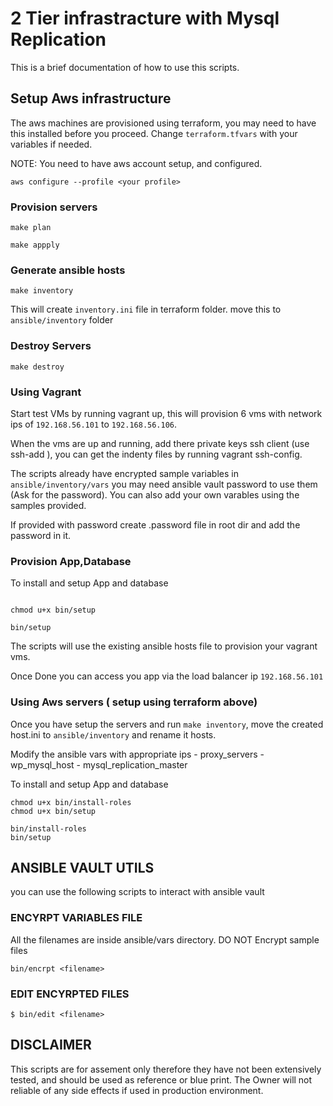 # 2 Tier infrastracture with Mysql Replication
This is a brief documentation of how to use this scripts.

## Setup Aws infrastructure
The aws machines are provisioned using terraform, you may need to have this installed before you proceed. Change `terraform.tfvars` with your variables if needed.

NOTE: You need to have aws account setup, and configured.
```
aws configure --profile <your profile>

```

### Provision servers

```
make plan

make appply

```
### Generate ansible hosts

```
make inventory
```

This will create `inventory.ini` file in terraform folder. move this to `ansible/inventory` folder

### Destroy Servers

```
make destroy

```

### Using Vagrant

Start test VMs by running vagrant up, this will provision 6 vms with network ips of `192.168.56.101` to `192.168.56.106`.

When the vms are up and running, add there private keys ssh client (use ssh-add <key-file>), you can get the indenty files by running vagrant ssh-config.

The scripts already have encrypted sample variables in `ansible/inventory/vars` you may need ansible vault password to use them (Ask for the password). You can also add your own varables using the samples provided.

If provided with password create .password file in root dir and add the password in it.

### Provision App,Database

To install and setup App and database

```

chmod u+x bin/setup

bin/setup

```

The scripts will use the existing ansible hosts file to provision your vagrant vms.

Once Done you can access you app via the load balancer ip `192.168.56.101`

### Using Aws servers ( setup using terraform above)

Once you have setup the servers and run `make inventory`, move the created host.ini to `ansible/inventory` and rename it hosts.

Modify the ansible vars with appropriate ips
    - proxy_servers
    - wp_mysql_host
    - mysql_replication_master


To install and setup App and database

```
chmod u+x bin/install-roles
chmod u+x bin/setup

bin/install-roles
bin/setup

```

## ANSIBLE VAULT UTILS
 you can use the following scripts to interact with ansible vault

### ENCYRPT VARIABLES FILE
All the filenames are inside ansible/vars directory. DO NOT Encrypt sample files
```
bin/encrpt <filename>
```
### EDIT ENCYRPTED FILES
```
$ bin/edit <filename>

```

## DISCLAIMER
This scripts are for assement only therefore they have not been extensively tested, and should be used as reference or blue print. The Owner will not reliable of any side effects if used in production environment.
